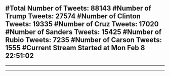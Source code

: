 #Total Number of Tweets: 88143 
#Number of Trump Tweets: 27574
#Number of Clinton Tweets: 19335
#Number of Cruz Tweets: 17020
#Number of Sanders Tweets: 15425
#Number of Rubio Tweets: 7235
#Number of Carson Tweets: 1555
#Current Stream Started at Mon Feb  8 22:51:02
---
---
---
